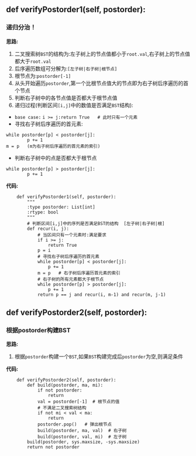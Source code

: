 ## def verifyPostorder1(self, postorder):
### 递归分治！

**思路:**
1. 二叉搜索树`BST`的结构为:左子树上的节点值都小于`root.val`,右子树上的节点值都大于`root.val`
2. 后序遍历数组可分解为:`[左子树|右子树|根节点]`
3. 根节点为:`postorder[-1]`
4. 从头开始遍历`postorder`,第一个比根节点值大的节点即为右子树后序遍历的首个节点
5. 判断右子树中的各节点值是否都大于根节点值
6. 递归过程(判断区间`[i,j]`中的数值是否满足`BST`结构):
* `base case:` `i >= j:return True   # 此时只有一个元素`
* 寻找右子树后序遍历的首元素: 
```
while postorder[p] < postorder[j]: 
        p += 1
m = p   (m为右子树后序遍历的首元素的索引)
```
* 判断右子树中的点是否都大于根节点
```
while postorder[p] > postorder[j]: 
        p += 1
``` 
**代码:**
```
    def verifyPostorder1(self, postorder):
        """
        :type postorder: List[int]
        :rtype: bool
        """
        # 判断区间[i,j]中的序列是否满足BST的结构  [左子树|右子树|根]
        def recur(i, j):
            # 当区间只有一个元素时:满足要求
            if i >= j:
                return True
            p = i
            # 寻找右子树后序遍历的首元素
            while postorder[p] < postorder[j]:
                p += 1
            m = p   # 右子树后序遍历首元素的索引
            # 右子树的所有元素都大于根节点
            while postorder[p] > postorder[j]:
                p += 1
            return p == j and recur(i, m-1) and recur(m, j-1)
```

## def verifyPostorder2(self, postorder):
### 根据postorder构建BST

**思路:**
1. 根据`postorder`构建一个`BST`,如果`BST`构建完成后`postorder`为空,则满足条件

**代码:**
```
    def verifyPostorder2(self, postorder):
        def build(postorder, ma, mi):
            if not postorder:
                return
            val = postorder[-1]  # 根节点的值
            # 不满足二叉搜索树结构
            if not mi < val < ma:
                return
            postorder.pop()   # 弹出根节点
            build(postorder, ma, val)  # 右子树
            build(postorder, val, mi)  # 左子树
        build(postorder, sys.maxsize, -sys.maxsize)
        return not postorder
```